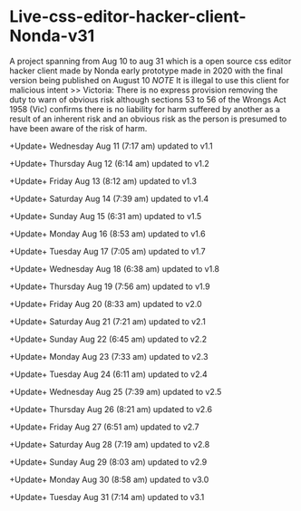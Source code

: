 # Live-css-editor-hacker-client-Nonda-v31
A project spanning from Aug 10 to aug 31 which is a open source css editor hacker client made by Nonda early prototype made in 2020 with the final version being published on August 10 *NOTE* It is illegal to use this client for malicious intent >> Victoria: There is no express provision removing the duty to warn of obvious risk although sections 53 to 56 of the Wrongs Act 1958 (Vic) confirms there is no liability for harm suffered by another as a result of an inherent risk and an obvious risk as the person is presumed to have been aware of the risk of harm. 

+Update+ Wednesday Aug 11 (7:17 am) updated to v1.1

+Update+ Thursday Aug 12 (6:14 am) updated to v1.2

+Update+ Friday Aug 13 (8:12 am) updated to v1.3

+Update+ Saturday Aug 14 (7:39 am) updated to v1.4

+Update+ Sunday Aug 15 (6:31 am) updated to v1.5

+Update+ Monday Aug 16 (8:53 am) updated to v1.6

+Update+ Tuesday Aug 17 (7:05 am) updated to v1.7

+Update+ Wednesday Aug 18 (6:38 am) updated to v1.8

+Update+ Thursday Aug 19 (7:56 am) updated to v1.9

+Update+ Friday Aug 20 (8:33 am) updated to v2.0

+Update+ Saturday Aug 21 (7:21 am) updated to v2.1

+Update+ Sunday Aug 22 (6:45 am) updated to v2.2

+Update+ Monday Aug 23 (7:33 am) updated to v2.3

+Update+ Tuesday Aug 24 (6:11 am) updated to v2.4

+Update+ Wednesday Aug 25 (7:39 am) updated to v2.5

+Update+ Thursday Aug 26 (8:21 am) updated to v2.6

+Update+ Friday Aug 27 (6:51 am) updated to v2.7

+Update+ Saturday Aug 28 (7:19 am) updated to v2.8

+Update+ Sunday Aug 29 (8:03 am) updated to v2.9

+Update+ Monday Aug 30 (8:58 am) updated to v3.0

+Update+ Tuesday Aug 31 (7:14 am) updated to v3.1
